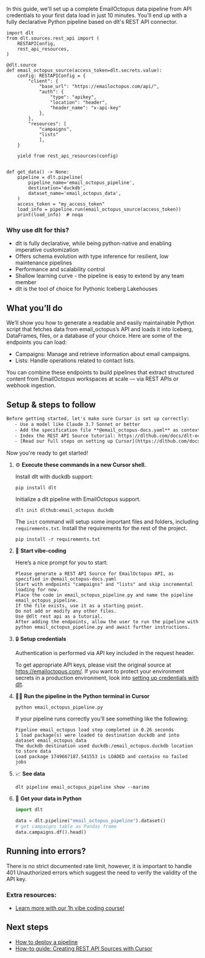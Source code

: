 In this guide, we'll set up a complete EmailOctopus data pipeline from API credentials to your first data load in just 10 minutes. You'll end up with a fully declarative Python pipeline based on dlt's REST API connector.

```python-outcome
import dlt
from dlt.sources.rest_api import (
    RESTAPIConfig,
    rest_api_resources,
)

@dlt.source
def email_octopus_source(access_token=dlt.secrets.value):
    config: RESTAPIConfig = {
        "client": {
            "base_url": "https://emailoctopus.com/api/",
            "auth": {
                "type": "apikey",
                "location": "header",
                "header_name": "x-api-key"
            },
        },
        "resources": [
            "campaigns",
            "lists"
            ],
    }

    yield from rest_api_resources(config)


def get_data() -> None:
    pipeline = dlt.pipeline(
        pipeline_name='email_octopus_pipeline',
        destination='duckdb',
        dataset_name='email_octopus_data', 
    )
    access_token = "my_access_token"
    load_info = pipeline.run(email_octopus_source(access_token))
    print(load_info)  # noqa
```

### Why use dlt for this?

- dlt is fully declarative, while being python-native and enabling imperative customization
- Offers schema evolution with type inference for resilient, low maintenance pipelines
- Performance and scalability control
- Shallow learning curve - the pipeline is easy to extend by any team member
- dlt is the tool of choice for Pythonic Iceberg Lakehouses

## What you’ll do

We’ll show you how to generate a readable and easily maintainable Python script that fetches data from email_octopus’s API and loads it into Iceberg, DataFrames, files, or a database of your choice. Here are some of the endpoints you can load:

- Campaigns: Manage and retrieve information about email campaigns.
- Lists: Handle operations related to contact lists.

You can combine these endpoints to build pipelines that extract structured content from EmailOctopus workspaces at scale — via REST APIs or webhook ingestion.

## Setup & steps to follow

```default
Before getting started, let's make sure Cursor is set up correctly:
   - Use a model like Claude 3.7 Sonnet or better
   - Add the specification file **@email_octopus-docs.yaml** as context
   - Index the REST API Source tutorial: https://dlthub.com/docs/dlt-ecosystem/verified-sources/rest_api/ and add it to context as **@dlt rest api**
   - [Read our full steps on setting up Cursor](https://dlthub.com/docs/dlt-ecosystem/llm-tooling/cursor-restapi#23-configuring-cursor-with-documentation)
```

Now you're ready to get started! 

1. ⚙️ **Execute these commands in a new Cursor shell.**
    
    Install dlt with duckdb support:
    ```shell
    pip install dlt
    ```

    Initialize a dlt pipeline with EmailOctopus support.
    ```shell
    dlt init dlthub:email_octopus duckdb
    ```

    The `init` command will setup some important files and folders, including `requirements.txt`. Install the requirements for the rest of the project.
    ```shell
    pip install -r requirements.txt
    ```
    
2. 🤠 **Start vibe-coding**
    
    Here’s a nice prompt for you to start: 
    
    ```prompt
    Please generate a REST API Source for EmailOctopus API, as specified in @email_octopus-docs.yaml 
    Start with endpoints "campaigns" and "lists" and skip incremental loading for now. 
    Place the code in email_octopus_pipeline.py and name the pipeline email_octopus_pipeline. 
    If the file exists, use it as a starting point. 
    Do not add or modify any other files. 
    Use @dlt rest api as a tutorial. 
    After adding the endpoints, allow the user to run the pipeline with python email_octopus_pipeline.py and await further instructions.
    ```

    
3. 🔒 **Setup credentials** 
    
    Authentication is performed via API key included in the request header.
    
    To get appropriate API keys, please visit the original source at https://emailoctopus.com/.
    If you want to protect your environment secrets in a production environment, look into [setting up credentials with dlt](https://dlthub.com/docs/walkthroughs/add_credentials).
    
4. 🏃‍♀️ **Run the pipeline in the Python terminal in Cursor**
    
    ```shell
    python email_octopus_pipeline.py
    ```
    
    If your pipeline runs correctly you’ll see something like the following:
    
    ```shell
    Pipeline email_octopus load step completed in 0.26 seconds
    1 load package(s) were loaded to destination duckdb and into dataset email_octopus_data
    The duckdb destination used duckdb:/email_octopus.duckdb location to store data
    Load package 1749667187.541553 is LOADED and contains no failed jobs
    ```
    
5. 📈 **See data**
    
    ```shell
    dlt pipeline email_octopus_pipeline show --marimo
    ```
    
6. 🐍 **Get your data in Python**
    
    ```python
    import dlt

   data = dlt.pipeline("email_octopus_pipeline").dataset()
   # get campaigns table as Pandas frame
   data.campaigns.df().head()
    ```

## Running into errors?

There is no strict documented rate limit, however, it is important to handle 401 Unauthorized errors which suggest the need to verify the validity of the API key.

### Extra resources:

- [Learn more with our 1h vibe coding course!](https://www.youtube.com/watch?v=GGid70rnJuM)

## Next steps

- [How to deploy a pipeline](https://dlthub.com/docs/walkthroughs/deploy-a-pipeline)
- [How-to guide: Creating REST API Sources with Cursor](https://dlthub.com/docs/dlt-ecosystem/llm-tooling/cursor-restapi)